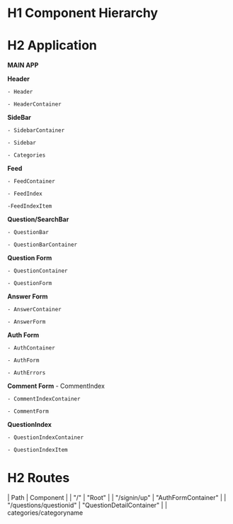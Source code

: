 # H1 Component Hierarchy

# H2 Application

**MAIN APP**

  **Header**

    - Header

    - HeaderContainer

  **SideBar**

    - SidebarContainer

    - Sidebar

    - Categories

  **Feed**

    - FeedContainer

    - FeedIndex

    -FeedIndexItem

  **Question/SearchBar**

    - QuestionBar

    - QuestionBarContainer

  **Question Form**

    - QuestionContainer

    - QuestionForm

  **Answer Form**

    - AnswerContainer

    - AnswerForm

  **Auth Form**

    - AuthContainer

    - AuthForm

    - AuthErrors

  **Comment Form**
    - CommentIndex

    - CommentIndexContainer

    - CommentForm

  **QuestionIndex**

    - QuestionIndexContainer

    - QuestionIndexItem


# H2 Routes

| Path    |  Component  |
|   "/"   |    "Root"     |
|   "/signin/up"     |    "AuthFormContainer"     |
|  "/questions/questionid"    |  "QuestionDetailContainer" |
| categories/categoryname
